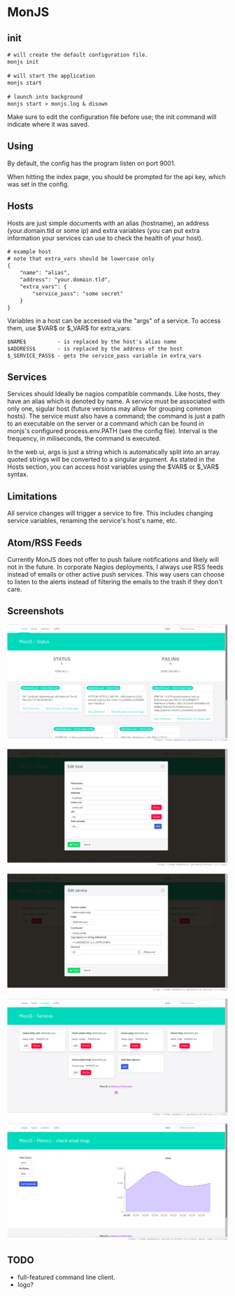 MonJS
=====

init
----

    # will create the default configuration file.
    monjs init 

    # will start the application
    monjs start

    # launch into background
    monjs start > monjs.log & disown

Make sure to edit the configuration file before use; the init command will indicate where it was saved.

Using
-----

By default, the config has the program listen on port 9001.

When hitting the index page, you should be prompted for the api key, which was set in the config.

Hosts
-----

Hosts are just simple documents with an alias (hostname), an address (your.domain.tld or some ip) and extra variables (you can put extra information your services can use to check the health of your host).

    # example host
    # note that extra_vars should be lowercase only
    {
        "name": "alias",
        "address": "your.domain.tld",
        "extra_vars": {
            "service_pass": "some secret"        
        }
    }

Variables in a host can be accessed via the "args" of a service.
To access them, use \$VAR\$ or \$\_VAR\$ for extra_vars:

    $NAME$          - is replaced by the host's alias name
    $ADDRESS$       - is replaced by the address of the host
    $_SERVICE_PASS$ - gets the service_pass variable in extra_vars

Services
--------

Services should Ideally be nagios compatible commands.
Like hosts, they have an alias which is denoted by name.
A service must be associated with only one, sigular host (future versions may allow for grouping common hosts).
The service must also have a command; the command is just a path to an executable on the server or a command which can be found in monjs's configured process.env.PATH (see the config file).
Interval is the frequency, in miliseconds, the command is executed.

In the web ui, args is just a string which is automatically split into an array.
quoted strings will be converted to a singular argument.
As stated in the Hosts section, you can access host variables using the \$VAR\$ or \$\_VAR\$ syntax.

Limitations
-----------

All service changes will trigger a service to fire.
This includes changing service variables, renaming the service's host's name, etc.

Atom/RSS Feeds
--------------

Currently MonJS does not offer to push failure notifications and likely will not in the future.
In corporate Nagios deployments, I always use RSS feeds instead of emails or other active push services.
This way users can choose to listen to the alerts instead of filtering the emails to the trash if they don't care.

Screenshots
-----------

![Status Page](docs/media/status.png)

![Host Modal](docs/media/host.png)

![Service Modal](docs/media/service.png)

![Services](docs/media/service2.png)

![Metrics](docs/media/metrics.png)

TODO
----

  * full-featured command line client.
  * logo?
